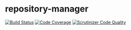 repository-manager
==================

[![Build Status](https://scrutinizer-ci.com/g/zfbrasil/repository-manager/badges/build.png?b=master)](https://scrutinizer-ci.com/g/zfbrasil/repository-manager/build-status/master)
[![Code Coverage](https://scrutinizer-ci.com/g/zfbrasil/repository-manager/badges/coverage.png?b=master)](https://scrutinizer-ci.com/g/zfbrasil/repository-manager/?branch=master)
[![Scrutinizer Code Quality](https://scrutinizer-ci.com/g/zfbrasil/repository-manager/badges/quality-score.png?b=master)](https://scrutinizer-ci.com/g/zfbrasil/repository-manager/?branch=master)

